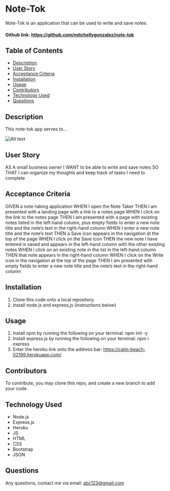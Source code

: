 # Note-Tok
Note-Tok is an application that can be used to write and save notes. 

#### Github link: https://github.com/mitchellygonzalez/note-tok


## Table of Contents
* [Description](#description)
* [User Story](#user-story)
* [Acceptance Criteria](#acceptance-criteria)
* [Installation](#installation)
* [Usage](#usage)
* [Contributors](#contributors)
* [Technology Used](#technology-used)
* [Questions](#questions)
 
## Description
This note-tok app serves to...

![Alt text](/posts/path/to/img.jpg "First Page")

## User Story
AS A small business owner
I WANT to be able to write and save notes
SO THAT I can organize my thoughts and keep track of tasks I need to complete

## Acceptance Criteria
GIVEN a note-taking application
WHEN I open the Note Taker
THEN I am presented with a landing page with a link to a notes page
WHEN I click on the link to the notes page
THEN I am presented with a page with existing notes listed in the left-hand column, plus empty fields to enter a new note title and the note’s text in the right-hand column
WHEN I enter a new note title and the note’s text
THEN a Save icon appears in the navigation at the top of the page
WHEN I click on the Save icon
THEN the new note I have entered is saved and appears in the left-hand column with the other existing notes
WHEN I click on an existing note in the list in the left-hand column
THEN that note appears in the right-hand column
WHEN I click on the Write icon in the navigation at the top of the page
THEN I am presented with empty fields to enter a new note title and the note’s text in the right-hand column

## Installation
1. Clone this code onto a local repository.
2. Install node.js and  express,js (instructions below)

## Usage
1. Install npm by running the following on your terminal: npm init -y
2. Install express.js by running the following on your terminal: npm i express
3. Enter the heroku link onto the address bar: https://calm-beach-02199.herokuapp.com/

## Contributors
To contribute, you may clone this repo, and create a new branch to add your code.

## Technology Used
- Node.js
- Express.js
- Heroku
- JS
- HTML
- CSS
- Bootstrap
- JSON

## Questions
Any questions, contact me via email: abc123@gmail.com